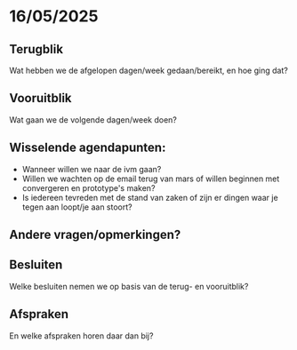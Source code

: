 # 16/05/2025
## Terugblik
Wat hebben we de afgelopen dagen/week gedaan/bereikt, en hoe ging dat? 
## Vooruitblik
Wat gaan we de volgende dagen/week doen?

## Wisselende agendapunten:
- Wanneer willen we naar de ivm gaan?
- Willen we wachten op de email terug van mars of willen beginnen met convergeren en prototype's maken?
- Is iedereen tevreden met de stand van zaken of zijn er dingen waar je tegen aan loopt/je aan stoort?

## Andere vragen/opmerkingen?

## Besluiten
Welke besluiten nemen we op basis van de terug- en vooruitblik?
## Afspraken
En welke afspraken horen daar dan bij?


